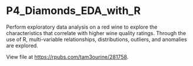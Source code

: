 # P4_Diamonds_EDA_with_R
Perform exploratory data analysis on a red wine to explore the characteristics that correlate with higher wine quality ratings. Through the use of R, multi-variable relationships, distributions, outliers, and anomalies are explored. 

View file at https://rpubs.com/tam3ourine/281758.
